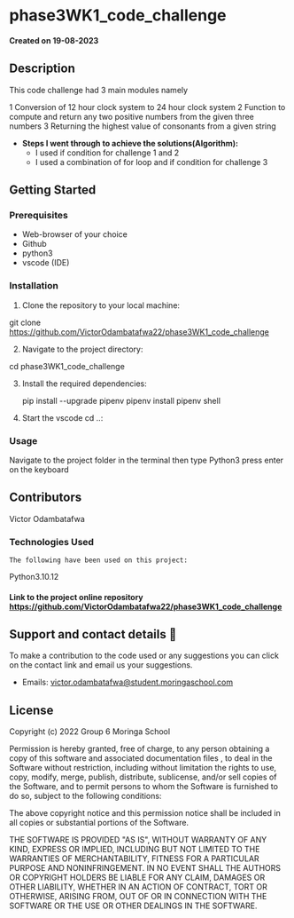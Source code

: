 # phase3WK1_code_challenge

#### Created on 19-08-2023

## Description
This code challenge had 3 main modules namely
 
  1 Conversion of 12 hour clock system to 24 hour clock system
  2 Function to compute and return any two positive numbers from the given three numbers
  3 Returning the highest value of consonants from a given string

- **Steps I went through to achieve the solutions(Algorithm):**
  - I used if condition for challenge 1 and 2
  - I used a combination of for loop and if condition for challenge 3
  

## Getting Started

### Prerequisites
- Web-browser of your choice
- Github
- python3
- vscode (IDE)


### Installation

1. Clone the repository to your local machine:

git clone https://github.com/VictorOdambatafwa22/phase3WK1_code_challenge

2. Navigate to the project directory:

cd phase3WK1_code_challenge


3. Install the required dependencies:

    pip install --upgrade pipenv
    pipenv install
    pipenv shell

4. Start the vscode cd ..:


### Usage

   Navigate to the project folder in the terminal then type 
   Python3 <name of the file.py>
   press enter on the keyboard

## Contributors
 Victor Odambatafwa


 ### Technologies Used

    The following have been used on this project:

  Python3.10.12



#### Link to the project online repository  https://github.com/VictorOdambatafwa22/phase3WK1_code_challenge

  ## Support and contact details 🙂

To make a contribution to the code used or any suggestions you can click on the contact link and email us your suggestions.

- Emails: victor.odambatafwa@student.moringaschool.com
          
   
 ## License

Copyright (c) 2022 Group 6 Moringa School

Permission is hereby granted, free of charge, to any person obtaining a copy
of this software and associated documentation files , to deal
in the Software without restriction, including without limitation the rights
to use, copy, modify, merge, publish, distribute, sublicense, and/or sell
copies of the Software, and to permit persons to whom the Software is
furnished to do so, subject to the following conditions:

The above copyright notice and this permission notice shall be included in all
copies or substantial portions of the Software.

THE SOFTWARE IS PROVIDED "AS IS", WITHOUT WARRANTY OF ANY KIND, EXPRESS OR
IMPLIED, INCLUDING BUT NOT LIMITED TO THE WARRANTIES OF MERCHANTABILITY,
FITNESS FOR A PARTICULAR PURPOSE AND NONINFRINGEMENT. IN NO EVENT SHALL THE
AUTHORS OR COPYRIGHT HOLDERS BE LIABLE FOR ANY CLAIM, DAMAGES OR OTHER
LIABILITY, WHETHER IN AN ACTION OF CONTRACT, TORT OR OTHERWISE, ARISING FROM,
OUT OF OR IN CONNECTION WITH THE SOFTWARE OR THE USE OR OTHER DEALINGS IN THE
SOFTWARE.
